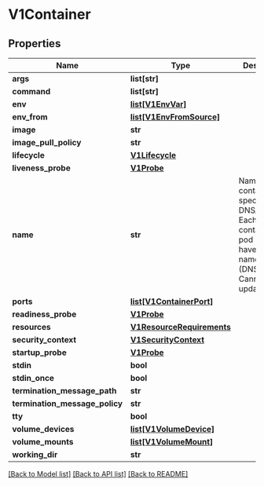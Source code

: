 # V1Container

## Properties
Name | Type | Description | Notes
------------ | ------------- | ------------- | -------------
**args** | **list[str]** |  | [optional] 
**command** | **list[str]** |  | [optional] 
**env** | [**list[V1EnvVar]**](V1EnvVar.md) |  | [optional] 
**env_from** | [**list[V1EnvFromSource]**](V1EnvFromSource.md) |  | [optional] 
**image** | **str** |  | [optional] 
**image_pull_policy** | **str** |  | [optional] 
**lifecycle** | [**V1Lifecycle**](V1Lifecycle.md) |  | [optional] 
**liveness_probe** | [**V1Probe**](V1Probe.md) |  | [optional] 
**name** | **str** | Name of the container specified as a DNS_LABEL. Each container in a pod must have a unique name (DNS_LABEL). Cannot be updated. | [optional] 
**ports** | [**list[V1ContainerPort]**](V1ContainerPort.md) |  | [optional] 
**readiness_probe** | [**V1Probe**](V1Probe.md) |  | [optional] 
**resources** | [**V1ResourceRequirements**](V1ResourceRequirements.md) |  | [optional] 
**security_context** | [**V1SecurityContext**](V1SecurityContext.md) |  | [optional] 
**startup_probe** | [**V1Probe**](V1Probe.md) |  | [optional] 
**stdin** | **bool** |  | [optional] 
**stdin_once** | **bool** |  | [optional] 
**termination_message_path** | **str** |  | [optional] 
**termination_message_policy** | **str** |  | [optional] 
**tty** | **bool** |  | [optional] 
**volume_devices** | [**list[V1VolumeDevice]**](V1VolumeDevice.md) |  | [optional] 
**volume_mounts** | [**list[V1VolumeMount]**](V1VolumeMount.md) |  | [optional] 
**working_dir** | **str** |  | [optional] 

[[Back to Model list]](../README.md#documentation-for-models) [[Back to API list]](../README.md#documentation-for-api-endpoints) [[Back to README]](../README.md)


